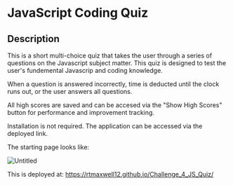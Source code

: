 # JavaScript Coding Quiz

## Description

This is a short multi-choice quiz that takes the user through a series of questions on the Javascript subject matter. This quiz is designed to test the user's fundemental Javascrip and coding knowledge. 

When a question is answered incorrectly, time is deducted until the clock runs out, or the user answers all questions. 

All high scores are saved and can be accesed via the "Show High Scores" button for performance and improvement tracking.


Installation is not required. The application can be accessed via the deployed link.

The starting page looks like:

![Untitled](https://user-images.githubusercontent.com/113951402/216235326-b144e76c-ee19-4c62-8248-9a6e31f7f1e2.png)

This is deployed at:
https://rtmaxwell12.github.io/Challenge_4_JS_Quiz/
